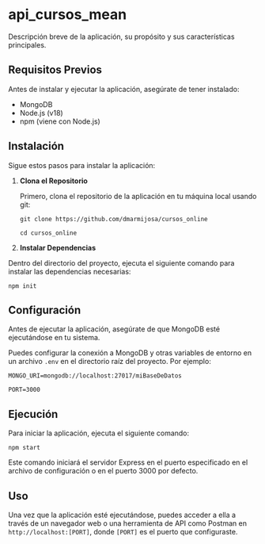 # api_cursos_mean

Descripción breve de la aplicación, su propósito y sus características principales.

## Requisitos Previos

Antes de instalar y ejecutar la aplicación, asegúrate de tener instalado:

- MongoDB
- Node.js (v18)
- npm (viene con Node.js)

## Instalación

Sigue estos pasos para instalar la aplicación:

1. **Clona el Repositorio**
   
   Primero, clona el repositorio de la aplicación en tu máquina local usando git:
   
   `git clone https://github.com/dmarmijosa/cursos_online`
   
   `cd cursos_online`

2. **Instalar Dependencias**

Dentro del directorio del proyecto, ejecuta el siguiente comando para instalar las dependencias necesarias:
  
  `npm init`


## Configuración

Antes de ejecutar la aplicación, asegúrate de que MongoDB esté ejecutándose en tu sistema. 

Puedes configurar la conexión a MongoDB y otras variables de entorno en un archivo `.env` en el directorio raíz del proyecto. Por ejemplo:

`MONGO_URI=mongodb://localhost:27017/miBaseDeDatos`

`PORT=3000`


## Ejecución

Para iniciar la aplicación, ejecuta el siguiente comando:

`npm start`


Este comando iniciará el servidor Express en el puerto especificado en el archivo de configuración o en el puerto 3000 por defecto.

## Uso

Una vez que la aplicación esté ejecutándose, puedes acceder a ella a través de un navegador web o una herramienta de API como Postman en `http://localhost:[PORT]`, donde `[PORT]` es el puerto que configuraste.



